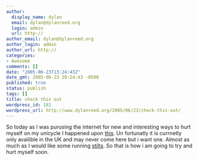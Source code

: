 ```yaml
---
author:
  display_name: dylan
  email: dylan@dylanreed.org
  login: admin
  url: http://
author_email: dylan@dylanreed.org
author_login: admin
author_url: http://
categories:
- Awesome
comments: []
date: "2005-06-23T13:24:43Z"
date_gmt: 2005-06-23 20:24:43 -0500
published: true
status: publish
tags: []
title: check this out
wordpress_id: 181
wordpress_url: http://www.dylanreed.org/2005/06/23/check-this-out/
---
```


So today as I was purusing the internet for new and interesting ways to hurt myself on my unicycle I happened upon [this][1]. Un fortunatly it is currnetly only availible in the UK and may never come here but i want one. Almost as much as I would like some running [stilts][2]. So that is how i am going to try and hurt myself soon.

   [1]: http://www.wheelsurf.nl/main.php?menu=thewheelsurf
   [2]: http://www.superdairyboy.com/poweriser.html

